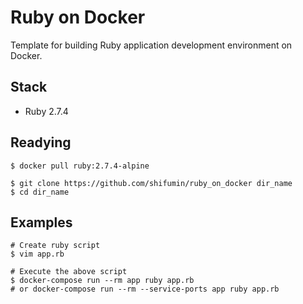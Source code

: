 # Ruby on Docker
Template for building Ruby application development environment on Docker.  

## Stack
- Ruby 2.7.4

## Readying

```shell
$ docker pull ruby:2.7.4-alpine
```

```shell
$ git clone https://github.com/shifumin/ruby_on_docker dir_name
$ cd dir_name
```

## Examples

```shell
# Create ruby script
$ vim app.rb

# Execute the above script
$ docker-compose run --rm app ruby app.rb
# or docker-compose run --rm --service-ports app ruby app.rb
```
